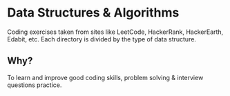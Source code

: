 # Data Structures & Algorithms

Coding exercises taken from sites like LeetCode, HackerRank, HackerEarth, Edabit, etc.
Each directory is divided by the type of data structure.

## Why?

To learn and improve good coding skills, problem solving & interview questions practice.
